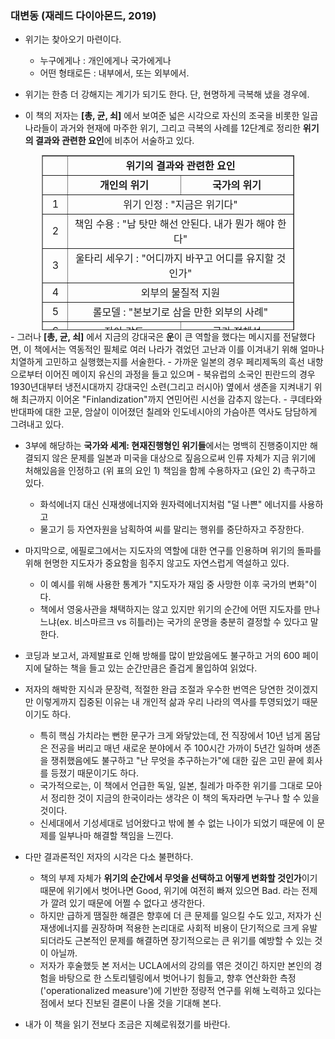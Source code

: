 ### 대변동 (재레드 다이아몬드, 2019)

-   위기는 찾아오기 마련이다.
    -   누구에게나 : 개인에게나 국가에게나
    -   어떤 형태로든 : 내부에서, 또는 외부에서.
-   위기는 한층 더 강해지는 계기가 되기도 한다. 단, 현명하게 극복해 냈을 경우에.

-   이 책의 저자는 **[총, 균, 쇠]** 에서 보여준 넓은 시각으로 자신의 조국을 비롯한 일곱 나라들이 과거와 현재에 마주한 위기, 그리고 극복의 사례를 12단계로 정리한 **위기의 결과와 관련한 요인**에 비추어 서술하고 있다.
    


<table style="border-collapse: collapse; width: 80%; height: 280px; margin: auto;" border="1"><tbody><tr style="height: 20px;"><td style="width: 10%; text-align: center; height: 20px;"><b>&nbsp;</b></td><td style="text-align: center; width: 75%; height: 20px;" colspan="2"><b>위기의 결과와 관련한 요인</b></td></tr><tr style="height: 20px;"><td style="width: 10%; text-align: center; height: 20px;">&nbsp;</td><td style="width: 45%; text-align: center; height: 20px;"><b>개인의 위기</b></td><td style="width: 45%; text-align: center; height: 20px;"><b>국가의 위기</b></td></tr><tr style="height: 20px;"><td style="width: 10%; text-align: center; height: 20px;">1</td><td style="width: 90%; text-align: center; height: 20px;" colspan="2">위기 인정 : "지금은 위기다"</td></tr><tr style="height: 40px;"><td style="width: 10%; text-align: center; height: 20px;">2</td><td style="width: 90%; text-align: center; height: 20px;" colspan="2">책임 수용 : "남 탓만 해선 안된다. 내가 뭔가 해야 한다"</td></tr><tr style="height: 20px;"><td style="width: 10%; text-align: center; height: 20px;">3</td><td style="width: 90%; text-align: center; height: 20px;" colspan="2">울타리 세우기 : "어디까지 바꾸고 어디를 유지할 것인가"</td></tr><tr style="height: 20px;"><td style="width: 10%; text-align: center; height: 20px;">4</td><td style="width: 90%; text-align: center; height: 20px;" colspan="2">외부의 물질적 지원</td></tr><tr style="height: 20px;"><td style="width: 10%; text-align: center; height: 20px;">5</td><td style="width: 90%; text-align: center; height: 20px;" colspan="2">롤모델 : "본보기로 삼을 만한 외부의 사례"</td></tr><tr style="height: 20px;"><td style="width: 10%; text-align: center; height: 20px;">6</td><td style="width: 45%; text-align: center; height: 20px;">자아 강도</td><td style="width: 45%; text-align: center; height: 20px;">국가 정체성</td></tr><tr style="height: 20px;"><td style="width: 10%; text-align: center; height: 20px;">7</td><td style="width: 90%; text-align: center; height: 20px;" colspan="2">정직한 자기 평가</td></tr><tr style="height: 20px;"><td style="width: 10%; text-align: center; height: 20px;">8</td><td style="width: 90%; text-align: center; height: 20px;" colspan="2">과거의 위기 경험</td></tr><tr style="height: 20px;"><td style="width: 10%; text-align: center; height: 20px;">9</td><td style="width: 45%; text-align: center; height: 20px;">인내</td><td style="width: 45%; text-align: center; height: 20px;">국가의 실패에 대처하는 방법</td></tr><tr style="height: 20px;"><td style="width: 10%; text-align: center; height: 20px;">10</td><td style="width: 45%; text-align: center; height: 20px;">유연한 성격</td><td style="width: 45%; text-align: center; height: 20px;">상황에 따라<br>유연하게 대응하는 국가의 능력</td></tr><tr style="height: 20px;"><td style="width: 10%; text-align: center; height: 20px;">11</td><td style="width: 90%; text-align: center; height: 20px;" colspan="2">핵심 가치 : "무엇만큼은 포기할 수 없는가"</td></tr><tr style="height: 20px;"><td style="width: 10%; text-align: center; height: 20px;">12</td><td style="width: 90%; text-align: center; height: 20px;" colspan="2">개인적/지정학적 제약으로부터의 해방</td></tr></tbody></table>
-   그러나 <b>[총, 균, 쇠]</b> 에서 지금의 강대국은 <b>운</b>이 큰 역할을 했다는 메시지를 전달했다면, 이 책에서는 역동적인 필체로 여러 나라가 겪었던 고난과 이를 이겨내기 위해 얼마나 치열하게 고민하고 실행했는지를 서술한다.
    -   가까운 일본의 경우 페리제독의 흑선 내항으로부터 이어진 메이지 유신의 과정을 들고 있으며
    -   북유럽의 소국인 핀란드의 경우 1930년대부터 냉전시대까지 강대국인 소련(그리고 러시아) 옆에서 생존을 지켜내기 위해 최근까지 이어온 "Finlandization"까지 연민어린 시선을 감추지 않는다.
    -   쿠데타와 반대파에 대한 고문, 암살이 이어졌던 칠레와 인도네시아의 가슴아픈 역사도 담담하게 그려내고 있다.

* 3부에 해당하는 <b>국가와 세계: 현재진행형인 위기들</b>에서는 명백히 진행중이지만 해결되지 않은 문제를 일본과 미국을 대상으로 짚음으로써 인류 자체가 지금 위기에 처해있음을 인정하고 (위 표의 요인 1) 책임을 함께 수용하자고 (요인 2) 촉구하고 있다. 
  * 화석에너지 대신 신재생에너지와 원자력에너지처럼 "덜 나쁜" 에너지를 사용하고
  * 물고기 등 자연자원을 남획하여 씨를 말리는 행위를 중단하자고 주장한다.
* 마지막으로, 에필로그에서는 지도자의 역할에 대한 연구를 인용하며 위기의 돌파를 위해 현명한 지도자가 중요함을 힘주지 않고도 자연스럽게 역설하고 있다.
  * 이 예시를 위해 사용한 통계가 "지도자가 재임 중 사망한 이후 국가의 변화"이다.
  * 책에서 영웅사관을 채택하지는 않고 있지만 위기의 순간에 어떤 지도자를 만나느냐(ex. 비스마르크 vs 히틀러)는 국가의 운명을 충분히 결정할 수 있다고 말한다.



* 코딩과 보고서, 과제발표로 인해 방해를 많이 받았음에도 불구하고 거의 600 페이지에 달하는 책을 들고 있는 순간만큼은 즐겁게 몰입하여 읽었다. 

* 저자의 해박한 지식과 문장력, 적절한 완급 조절과 우수한 번역은 당연한 것이겠지만 이렇게까지 집중된 이유는 내 개인적 삶과 우리 나라의 역사를 투영되었기 때문이기도 하다.

  * 특히 핵심 가치라는 뻔한 문구가 크게 와닿았는데, 전 직장에서 10년 넘게 몸담은 전공을 버리고 매년 새로운 분야에서 주 100시간 가까이 5년간 일하며 생존을 쟁취했음에도 불구하고 "난 무엇을 추구하는가"에 대한 깊은 고민 끝에 회사를 등졌기 때문이기도 하다.
  * 국가적으로는, 이 책에서 언급한 독일, 일본, 칠레가 마주한 위기를 그대로 모아서 정리한 것이 지금의 한국이라는 생각은 이 책의 독자라면 누구나 할 수 있을 것이다.
  * 신세대에서 기성세대로 넘어왔다고 밖에 볼 수 없는 나이가 되었기 때문에 이 문제를 일부나마 해결할 책임을 느낀다. 

* 다만 결과론적인 저자의 시각은 다소 불편하다. 

  * 책의 부제 자체가 <b>위기의 순간에서 무엇을 선택하고 어떻게 변화할 것인가</b>이기 때문에 위기에서 벗어나면 Good, 위기에 여전히 빠져 있으면 Bad. 라는 전제가 깔려 있기 때문에 어쩔 수 없다고 생각한다.
  * 하지만 급하게 땜질한 해결은 향후에 더 큰 문제를 일으킬 수도 있고, 저자가 신재생에너지를 권장하며 적용한 논리대로 사회적 비용이 단기적으로 크게 유발되더라도 근본적인 문제를 해결하면 장기적으로는 큰 위기를 예방할 수 있는 것이 아닐까. 
  * 저자가 후술했듯 본 저서는 UCLA에서의 강의를 엮은 것이긴 하지만 본인의 경험을 바탕으로 한 스토리텔링에서 벗어나기 힘들고, 향후 연산화한 측정('operationalized measure')에 기반한 정량적 연구를 위해 노력하고 있다는 점에서 보다 진보된 결론이 나올 것을 기대해 본다.

* 내가 이 책을 읽기 전보다 조금은 지혜로워졌기를 바란다.

  
